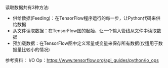 读取数据共有3种方法:
* 供给数据(Feeding)：在TensorFlow程序运行的每一步，让Python代码来供给数据
* 从文件读取数据：在TensorFlow图的起始，让一个输入管线从文件中读取数据
* 预加载数据：在TensorFlow图中定义常量或变量来保存所有数据(仅适用于数据量比较小的情况)

参考资料：
I/O Op：https://www.tensorflow.org/api_guides/python/io_ops